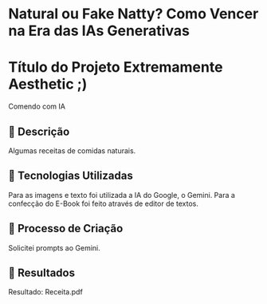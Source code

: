# Natural ou Fake Natty? Como Vencer na Era das IAs Generativas

# Título do Projeto Extremamente Aesthetic ;)

Comendo com IA

## 📒 Descrição
Algumas receitas de comidas naturais.

## 🤖 Tecnologias Utilizadas
Para as imagens e texto foi utilizada a IA do Google, o Gemini.
Para a confecção do E-Book foi feito através de editor de textos.

## 🧐 Processo de Criação
Solicitei prompts ao Gemini.

## 🚀 Resultados
Resultado: Receita.pdf

